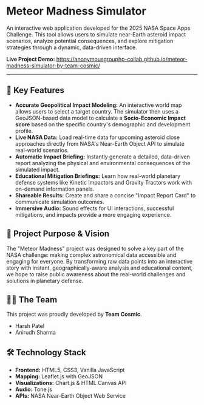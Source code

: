 # Meteor Madness Simulator

An interactive web application developed for the 2025 NASA Space Apps Challenge. This tool allows users to simulate near-Earth asteroid impact scenarios, analyze potential consequences, and explore mitigation strategies through a dynamic, data-driven interface.

**Live Project Demo:** https://anonymousgrouphp-collab.github.io/meteor-madness-simulator-by-team-cosmic/

---

## 🚀 Key Features

* **Accurate Geopolitical Impact Modeling:** An interactive world map allows users to select a target country. The simulator then uses a GeoJSON-based data model to calculate a **Socio-Economic Impact score** based on the specific country's demographic and development profile.
* **Live NASA Data:** Load real-time data for upcoming asteroid close approaches directly from NASA's Near-Earth Object API to simulate real-world scenarios.
* **Automatic Impact Briefing:** Instantly generate a detailed, data-driven report analyzing the physical and environmental consequences of the simulated impact.
* **Educational Mitigation Briefings:** Learn how real-world planetary defense systems like Kinetic Impactors and Gravity Tractors work with on-demand information panels.
* **Shareable Results:** Create and share a concise "Impact Report Card" to communicate simulation outcomes.
* **Immersive Audio:** Sound effects for UI interactions, successful mitigations, and impacts provide a more engaging experience.

## 🌟 Project Purpose & Vision

The "Meteor Madness" project was designed to solve a key part of the NASA challenge: making complex astronomical data accessible and engaging for everyone. By transforming raw data points into an interactive story with instant, geographically-aware analysis and educational content, we hope to raise public awareness about the real-world challenges and solutions in planetary defense.

## 🧑‍🚀 The Team

This project was proudly developed by **Team Cosmic**.

* Harsh Patel
* Anirudh Sharma

## 🛠️ Technology Stack

* **Frontend:** HTML5, CSS3, Vanilla JavaScript
* **Mapping:** Leaflet.js with GeoJSON
* **Visualizations:** Chart.js & HTML Canvas API
* **Audio:** Tone.js
* **APIs:** NASA Near-Earth Object Web Service
